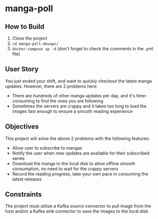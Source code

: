 # manga-poll

## How to Build

1. Clone the project
2. `cd manga-poll-devops/`
3. `docker-compose up -d` (don't forget to check the comments in the .yml file)

## User Story

You just ended your shift, and want to quickly checkout the latest manga updates.
However, there are 2 problems here:
- There are hundreds of other manga updates per day, and it's time-consuming to find the ones you are following
- Sometimes the servers are crappy and it takes too long to load the images fast enough to ensure a smooth reading experience

## Objectives

This project will solve the above 2 problems with the following features:
- Allow user to subscribe to mangas
- Notify the user when new updates are available for their subscribed series
- Download the manga to the local disk to allow offline smooth consumption, no need to wait for the crappy servers
- Record the reading progress, take your own pace in consuming the latest releases

## Constraints

The project must utilize a Kafka source connector to pull image from the host and/or a Kafka sink connector to save the images to the local disk.
